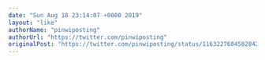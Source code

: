 ```yaml
---
date: "Sun Aug 18 23:14:07 +0000 2019"
layout: "like"
authorName: "pinwiposting"
authorUrl: "https://twitter.com/pinwiposting"
originalPost: "https://twitter.com/pinwiposting/status/1163227604582842368"
---
```

